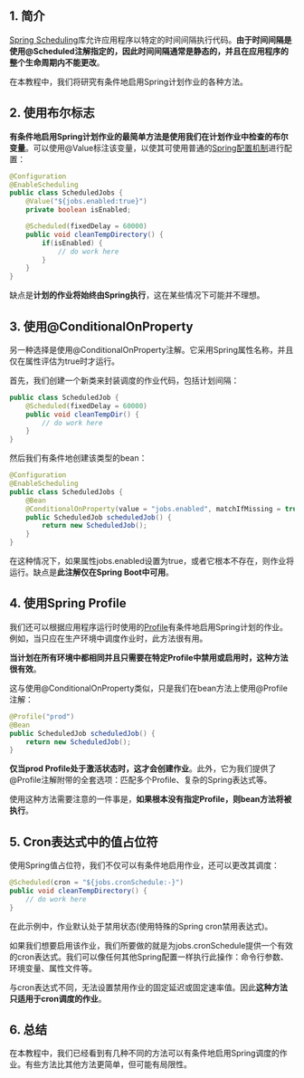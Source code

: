 ## 1. 简介

[Spring Scheduling](https://www.baeldung.com/spring-scheduled-tasks)库允许应用程序以特定的时间间隔执行代码。**由于时间间隔是使用@Scheduled注解指定的，因此时间间隔通常是静态的，并且在应用程序的整个生命周期内不能更改**。

在本教程中，我们将研究有条件地启用Spring计划作业的各种方法。

## 2. 使用布尔标志

**有条件地启用Spring计划作业的最简单方法是使用我们在计划作业中检查的布尔变量**。可以使用@Value标注该变量，以使其可使用普通的[Spring配置机制](https://www.baeldung.com/properties-with-spring)进行配置：

```java
@Configuration
@EnableScheduling
public class ScheduledJobs {
    @Value("${jobs.enabled:true}")
    private boolean isEnabled;

    @Scheduled(fixedDelay = 60000)
    public void cleanTempDirectory() {
        if(isEnabled) {
            // do work here
        }
    }
}
```

缺点是**计划的作业将始终由Spring执行**，这在某些情况下可能并不理想。

## 3. 使用@ConditionalOnProperty

另一种选择是使用@ConditionalOnProperty注解。它采用Spring属性名称，并且仅在属性评估为true时才运行。

首先，我们创建一个新类来封装调度的作业代码，包括计划间隔：

```java
public class ScheduledJob {
    @Scheduled(fixedDelay = 60000)
    public void cleanTempDir() {
        // do work here
    }
}
```

然后我们有条件地创建该类型的bean：

```java
@Configuration
@EnableScheduling
public class ScheduledJobs {
    @Bean
    @ConditionalOnProperty(value = "jobs.enabled", matchIfMissing = true, havingValue = "true")
    public ScheduledJob scheduledJob() {
        return new ScheduledJob();
    }
}
```

在这种情况下，如果属性jobs.enabled设置为true，或者它根本不存在，则作业将运行。缺点是**此注解仅在Spring Boot中可用**。

## 4. 使用Spring Profile

我们还可以根据应用程序运行时使用的[Profile](https://www.baeldung.com/spring-profiles)有条件地启用Spring计划的作业。例如，当只应在生产环境中调度作业时，此方法很有用。

**当计划在所有环境中都相同并且只需要在特定Profile中禁用或启用时，这种方法很有效**。

这与使用@ConditionalOnProperty类似，只是我们在bean方法上使用@Profile注解：

```java
@Profile("prod")
@Bean
public ScheduledJob scheduledJob() {
    return new ScheduledJob();
}
```

**仅当prod Profile处于激活状态时，这才会创建作业**。此外，它为我们提供了@Profile注解附带的全套选项：匹配多个Profile、复杂的Spring表达式等。

使用这种方法需要注意的一件事是，**如果根本没有指定Profile，则bean方法将被执行**。

## 5. Cron表达式中的值占位符

使用Spring值占位符，我们不仅可以有条件地启用作业，还可以更改其调度：

```java
@Scheduled(cron = "${jobs.cronSchedule:-}")
public void cleanTempDirectory() {
    // do work here
}
```

在此示例中，作业默认处于禁用状态(使用特殊的Spring cron禁用表达式)。

如果我们想要启用该作业，我们所要做的就是为jobs.cronSchedule提供一个有效的cron表达式。我们可以像任何其他Spring配置一样执行此操作：命令行参数、环境变量、属性文件等。

与cron表达式不同，无法设置禁用作业的固定延迟或固定速率值。因此**这种方法只适用于cron调度的作业**。

## 6. 总结

在本教程中，我们已经看到有几种不同的方法可以有条件地启用Spring调度的作业。有些方法比其他方法更简单，但可能有局限性。
